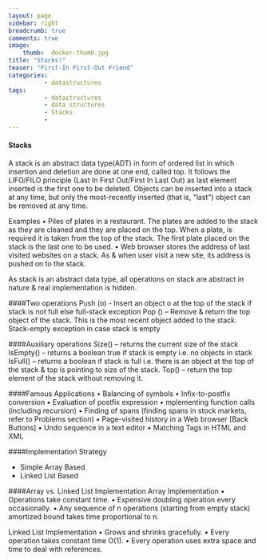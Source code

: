 ```yaml
---
layout: page
sidebar: right
breadcrumb: true
comments: true
image:
    thumb:  docker-thumb.jpg
title: "Stacks!"
teaser: "First-In First-Out Friend"
categories:
          - datastructures
tags:
          - datastructures
          - data structures
          - Stacks
          -
---
```

#### Stacks
A stack is an abstract data type(ADT)  in form of ordered list in which insertion and deletion are done at one end, called top. It follows the LIFO/FILO principle (Last In First Out/First In Last Out) as last element inserted is the first one to be deleted. Objects can be inserted into a stack at any time, but only the most-recently inserted (that is, "last") object can be removed at any time.

Examples
    • Piles of plates in a restaurant. The plates are added to the stack as they are cleaned and they are placed on the top. When a plate, is required it is taken from the top of the stack. The first plate placed on the stack is the last one to be used.
    • Web browser stores the address of last visited websites on a stack. As & when user visit a new site, its address is pushed on to the stack.

As stack is an abstract data type, all operations on stack are abstract in nature & real implementation is hidden.

####Two operations
Push (o) - Insert an object o at the top of the stack if stack is not full else full-stack exception
Pop () – Remove & return the top object of the stack. This is the most recent object added to the stack. Stack-empty exception in case stack is empty

####Auxiliary operations
Size() – returns the current size of the stack
IsEmpty() – returns a boolean true if stack is empty i.e. no objects in stack
IsFull() – returns a boolean if stack is full i.e. there is an object at the top of the stack & top is pointing to size of the stack.
Top() – return the top element of the stack without removing it.

####Famous Applications
• Balancing of symbols
• Infix-to-postfix conversion
• Evaluation of postfix expression
• mplementing function calls (including recursion)
• Finding of spans (finding spans in stock markets, refer to Problems section)
• Page-visited history in a Web browser [Back Buttons]
• Undo sequence in a text editor
• Matching Tags in HTML and XML

####Implementation Strategy
- Simple Array Based
- Linked List Based

####Array vs. Linked List Implementation
Array Implementation
    • Operations take constant time.
    • Expensive doubling operation every occasionally.
    • Any sequence of n operations (starting from empty stack) amortized bound takes time proportional to n.

Linked List Implementation
    • Grows and shrinks gracefully.
    • Every operation takes constant time O(1).
    • Every operation uses extra space and time to deal with references.
